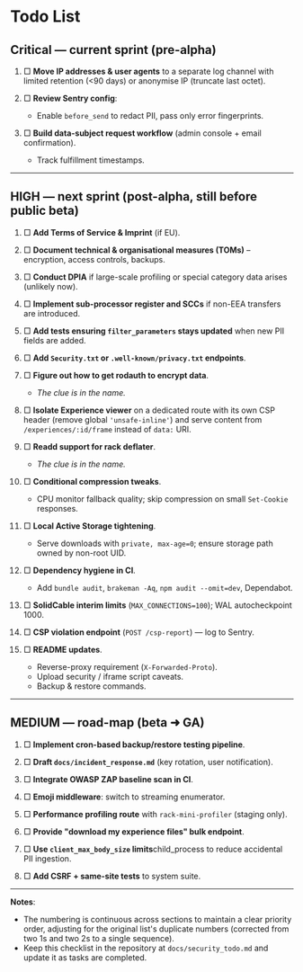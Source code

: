 # Todo List

## Critical — current sprint (pre-alpha)

1. □ **Move IP addresses & user agents** to a separate log channel with limited retention (<90 days) or anonymise IP (truncate last octet).

2. □ **Review Sentry config**:

    - Enable `before_send` to redact PII, pass only error fingerprints.

3. □ **Build data-subject request workflow** (admin console + email confirmation).
    - Track fulfillment timestamps.

---

## HIGH — next sprint (post-alpha, still before public beta)

1. □ **Add Terms of Service & Imprint** (if EU).

2. □ **Document technical & organisational measures (TOMs)** – encryption, access controls, backups.

3. □ **Conduct DPIA** if large-scale profiling or special category data arises (unlikely now).

4. □ **Implement sub-processor register and SCCs** if non-EEA transfers are introduced.

5. □ **Add tests ensuring `filter_parameters` stays updated** when new PII fields are added.

6. □ **Add `Security.txt` or `.well-known/privacy.txt` endpoints**.

7. □ **Figure out how to get rodauth to encrypt data**.

    - _The clue is in the name._

8. □ **Isolate Experience viewer** on a dedicated route with its own CSP header (remove global `'unsafe-inline'`) and serve content from `/experiences/:id/frame` instead of `data:` URI.

9. □ **Readd support for rack deflater**.

    - _The clue is in the name._

10. □ **Conditional compression tweaks**.

    - CPU monitor fallback quality; skip compression on small `Set-Cookie` responses.

11. □ **Local Active Storage tightening**.

    - Serve downloads with `private, max-age=0`; ensure storage path owned by non-root UID.

12. □ **Dependency hygiene in CI**.

    - Add `bundle audit`, `brakeman -Aq`, `npm audit --omit=dev`, Dependabot.

13. □ **SolidCable interim limits** (`MAX_CONNECTIONS=100`); WAL autocheckpoint 1000.

14. □ **CSP violation endpoint** (`POST /csp-report`) — log to Sentry.

15. □ **README updates**.

    - Reverse-proxy requirement (`X-Forwarded-Proto`).
    - Upload security / iframe script caveats.
    - Backup & restore commands.

---

## MEDIUM — road-map (beta ➜ GA)

1. □ **Implement cron-based backup/restore testing pipeline**.

2. □ **Draft `docs/incident_response.md`** (key rotation, user notification).

3. □ **Integrate OWASP ZAP baseline scan in CI**.

4. □ **Emoji middleware**: switch to streaming enumerator.

5. □ **Performance profiling route** with `rack-mini-profiler` (staging only).

6. □ **Provide "download my experience files" bulk endpoint**.

7. □ **Use `client_max_body_size` limits**child_process to reduce accidental PII ingestion.

8. □ **Add CSRF + same-site tests** to system suite.

---

**Notes**:

- The numbering is continuous across sections to maintain a clear priority order, adjusting for the original list's duplicate numbers (corrected from two 1s and two 2s to a single sequence).
- Keep this checklist in the repository at `docs/security_todo.md` and update it as tasks are completed.
